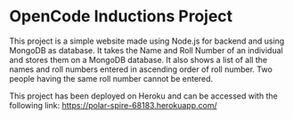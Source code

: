 # OpenCode Inductions Project
This project is a simple website made using Node.js for backend and using MongoDB as database. It takes the Name and Roll Number of an individual and stores them on a MongoDB database. It also shows a list of all the names and roll numbers entered in ascending order of roll number. Two people having the same roll number cannot be entered.

This project has been deployed on Heroku and can be accessed with the following link: https://polar-spire-68183.herokuapp.com/

